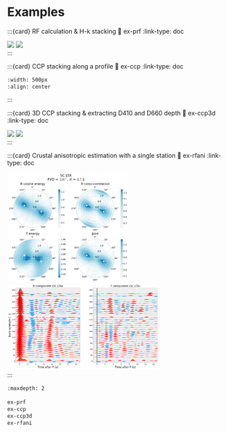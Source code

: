 # Examples

:::{card} RF calculation & H-k stacking
:link: ex-prf
:link-type: doc

<div class="center">
<img src="../_static/plotrt.png" width="300px">
<img src="../_static/CB.NJ2.png" width="280px">
</div>
:::

:::{card} CCP stacking along a profile
:link: ex-ccp
:link-type: doc

```{image} ../_static/profile_ZX.png
:width: 500px
:align: center
```
:::

:::{card} 3D CCP stacking & extracting D410 and D660 depth
:link: ex-ccp3d
:link-type: doc

<div class="center">
<img src="../_static/mtz.png" width="350px">
<img src="../_static/profile.png" width="300px">
</div>
:::

:::{card} Crustal anisotropic estimation with a single station
:link: ex-rfani
:link-type: doc

<div class="center">
<img src="../_static/SC.LTA_joint_ani.png" width="280px">
<img src="../_static/SC.LTA_baz_stack.png" width="350px">
</div>
:::

```{toctree}
:maxdepth: 2

ex-prf
ex-ccp
ex-ccp3d
ex-rfani
```